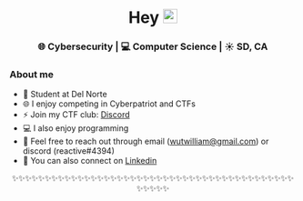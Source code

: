 <div align="center">
  <h1> Hey <img src="https://media.giphy.com/media/hvRJCLFzcasrR4ia7z/giphy.gif" width="25px"></h1>
</div>
 

<div align="center">
<h3> 🌐 Cybersecurity | 💻 Computer Science | ☀️ SD, CA </h3> 
</div>

### About me 

- 📓   Student at Del Norte
- 🌐  I enjoy competing in Cyberpatriot and CTFs
- ⚡  Join my CTF club: [Discord](https://discord.gg/sXE7yd67xK)
- 💻  I also enjoy programming
- 💭  Feel free to reach out through email (wutwilliam@gmail.com) or discord (reactive#4394)
- 🔗  You can also connect on [Linkedin](https://www.linkedin.com/in/william-wu-33bb59202/)

<div align="center">

✨✨✨✨✨✨✨✨✨✨✨✨✨✨✨✨✨✨✨✨✨✨✨✨✨✨✨✨✨✨✨✨✨✨✨✨✨✨✨✨✨✨✨✨✨✨✨✨

</div>
<!--
Trinity
-->
